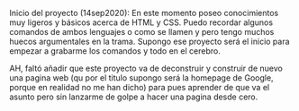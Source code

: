 Inicio del proyecto (14sep2020):
En este momento poseo conocimientos muy ligeros y básicos acerca de HTML y CSS. Puedo recordar algunos comandos de ambos lenguajes o como se llamen y pero tengo muchos huecos argumentales en la trama. Supongo ese proyecto será el inicio para empezar a grabarme los comandos y todo en el cerebro.

AH, faltó añadir que este proyecto va de deconstruir y construir de nuevo una pagina web (qu por el titulo supongo será la homepage de Google, porque en realidad no me han dicho) para pues aprender de que va el asunto pero sin lanzarme de golpe a hacer una pagina desde cero. 
